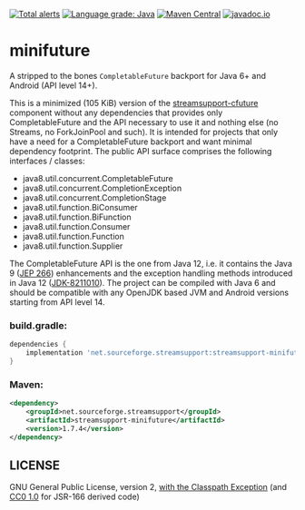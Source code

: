 [![Total alerts](https://img.shields.io/lgtm/alerts/g/stefan-zobel/minifuture.svg?logo=lgtm&logoWidth=18)](https://lgtm.com/projects/g/stefan-zobel/minifuture/alerts/)
[![Language grade: Java](https://img.shields.io/lgtm/grade/java/g/stefan-zobel/minifuture.svg?logo=lgtm&logoWidth=18)](https://lgtm.com/projects/g/stefan-zobel/minifuture/context:java)
[![Maven Central](https://maven-badges.herokuapp.com/maven-central/net.sourceforge.streamsupport/streamsupport-minifuture/badge.svg)](https://maven-badges.herokuapp.com/maven-central/net.sourceforge.streamsupport/streamsupport-minifuture)
[![javadoc.io](https://javadoc.io/badge2/net.sourceforge.streamsupport/streamsupport-minifuture/javadoc.svg)](https://javadoc.io/doc/net.sourceforge.streamsupport/streamsupport-minifuture)

# minifuture

A stripped to the bones `CompletableFuture` backport for Java 6+ and Android (API level 14+).

This is a minimized (105 KiB) version of the [streamsupport-cfuture](https://javadoc.io/doc/net.sourceforge.streamsupport/streamsupport-cfuture/latest/index.html) component without any dependencies that provides only CompletableFuture and the API necessary to use it and nothing else (no Streams, no ForkJoinPool and such). It is intended for projects that only have a need for a CompletableFuture backport and want minimal dependency footprint. The public API surface comprises the following interfaces / classes:       

* java8.util.concurrent.CompletableFuture
* java8.util.concurrent.CompletionException
* java8.util.concurrent.CompletionStage
* java8.util.function.BiConsumer
* java8.util.function.BiFunction
* java8.util.function.Consumer
* java8.util.function.Function
* java8.util.function.Supplier

The CompletableFuture API is the one from Java 12, i.e. it contains the Java 9 ([JEP 266](https://openjdk.java.net/jeps/266)) enhancements and the exception handling methods introduced in Java 12 ([JDK-8211010](https://bugs.openjdk.java.net/browse/JDK-8211010)). The project can be compiled with Java 6 and should be compatible with any OpenJDK based JVM and Android versions starting from API level 14. 


### build.gradle:

```gradle
dependencies {
    implementation 'net.sourceforge.streamsupport:streamsupport-minifuture:1.7.4'
}
```


### Maven:

```xml
<dependency>
    <groupId>net.sourceforge.streamsupport</groupId>
    <artifactId>streamsupport-minifuture</artifactId>
    <version>1.7.4</version>
</dependency>
```


## LICENSE

GNU General Public License, version 2, [with the Classpath Exception](https://github.com/stefan-zobel/minifuture/blob/master/GPL_ClasspathException)  (and [CC0 1.0](https://creativecommons.org/publicdomain/zero/1.0/) for JSR-166 derived code)
